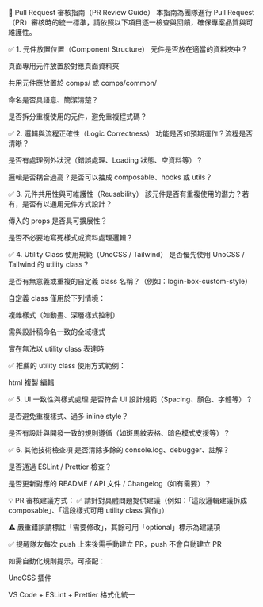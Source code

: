 🧾 Pull Request 審核指南（PR Review Guide）
本指南為團隊進行 Pull Request（PR）審核時的統一標準，請依照以下項目逐一檢查與回饋，確保專案品質與可維護性。

✅ 1. 元件放置位置（Component Structure）
元件是否放在適當的資料夾中？

頁面專用元件放置於對應頁面資料夾

共用元件應放置於 comps/ 或 comps/common/

命名是否具語意、簡潔清楚？

是否拆分重複使用的元件，避免重複程式碼？

✅ 2. 邏輯與流程正確性（Logic Correctness）
功能是否如預期運作？流程是否清晰？

是否有處理例外狀況（錯誤處理、Loading 狀態、空資料等）？

邏輯是否耦合過高？是否可以抽成 composable、hooks 或 utils？

✅ 3. 元件共用性與可維護性（Reusability）
該元件是否有重複使用的潛力？若有，是否有以通用元件方式設計？

傳入的 props 是否具可擴展性？

是否不必要地寫死樣式或資料處理邏輯？

✅ 4. Utility Class 使用規範（UnoCSS / Tailwind）
是否優先使用 UnoCSS / Tailwind 的 utility class？

是否有無意義或重複的自定義 class 名稱？（例如：login-box-custom-style）

自定義 class 僅用於下列情境：

複雜樣式（如動畫、深層樣式控制）

需與設計稿命名一致的全域樣式

實在無法以 utility class 表達時

✅ 推薦的 utility class 使用方式範例：

html
複製
編輯

<!-- 好的寫法 -->
<div class="w-full p-4 text-center text-gray-500"></div>

<!-- 不推薦的寫法 -->
<div class="login-wrapper-style"></div> <!-- 要去查樣式內容，不利閱讀與維護 -->
✅ 5. UI 一致性與樣式處理
 是否符合 UI 設計規範（Spacing、顏色、字體等）？

是否避免重複樣式、過多 inline style？

是否有設計與開發一致的規則遵循（如斑馬紋表格、暗色模式支援等）？

✅ 6. 其他技術檢查項
是否清除多餘的 console.log、debugger、註解？

是否通過 ESLint / Prettier 檢查？

是否更新對應的 README / API 文件 / Changelog（如有需要）？

💡 PR 審核建議方式：
✅ 請針對具體問題提供建議（例如：「這段邏輯建議拆成 composable」、「這段樣式可用 utility class 實作」）

⚠️ 嚴重錯誤請標註「需要修改」，其餘可用「optional」標示為建議項

✅ 提醒隊友每次 push 上來後需手動建立 PR，push 不會自動建立 PR

如需自動化規則提示，可搭配：

UnoCSS 插件

VS Code + ESLint + Prettier 格式化統一
